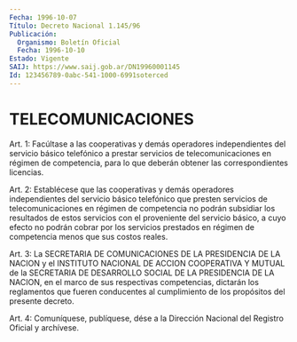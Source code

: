 ```yaml
---
Fecha: 1996-10-07
Título: Decreto Nacional 1.145/96
Publicación:
  Organismo: Boletín Oficial
  Fecha: 1996-10-10
Estado: Vigente
SAIJ: https://www.saij.gob.ar/DN19960001145
Id: 123456789-0abc-541-1000-6991soterced
---
```

# TELECOMUNICACIONES

<a id="1"></a>
Art. 1:  Facúltase  a las cooperativas  y  demás  operadores independientes del servicio  básico  telefónico a prestar servicios de  telecomunicaciones  en  régimen  de competencia,  para  lo  que deberán obtener las correspondientes licencias.

<a id="2"></a>
Art.  2:  Establécese  que las cooperativas  y  demás  operadores independientes del servicio básico telefónico que presten servicios de telecomunicaciones en régimen de competencia no podrán subsidiar los resultados de estos servicios  con  el proveniente del servicio básico, a cuyo efecto no podrán cobrar por  los servicios prestados en  régimen  de  competencia  menos  que  sus  costos  reales.

<a id="3"></a>
Art. 3: La SECRETARIA DE COMUNICACIONES DE LA  PRESIDENCIA DE  LA NACION y el INSTITUTO NACIONAL DE ACCION COOPERATIVA Y MUTUAL de la SECRETARIA  DE DESARROLLO SOCIAL DE LA PRESIDENCIA DE LA NACION, en el marco de sus  respectivas competencias, dictarán los reglamentos que  fueren conducentes  al  cumplimiento  de  los  propósitos  del presente decreto.

<a id="4"></a>
Art. 4: Comuníquese,  publíquese, dése a la Dirección Nacional del Registro Oficial y archívese.